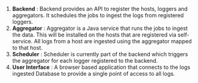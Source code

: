 1. **Backend** : Backend provides an API to register the hosts, loggers and aggregators. It schedules the jobs to ingest the logs from registered loggers.
2. **Aggregator** : Aggregator is a Java service that runs the jobs to ingest the data. This will be installed on the hosts that are registered via self-service. All logs from a host are ingested using the aggregator mapped to that host.
3. **Scheduler** : Scheduler is currently part of the backend which triggers the aggregator for each logger registered to the backend.
4. **User Interface** : A browser based application that connects to the logs ingested Database to provide a single point of access to all logs.